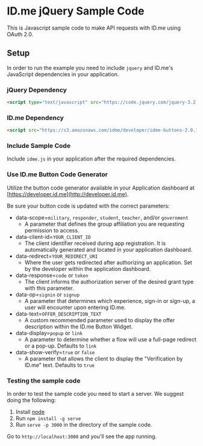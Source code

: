 # ID.me jQuery Sample Code #

This is Javascript sample code to make API requests with ID.me using OAuth 2.0.

## Setup ##

In order to run the example you need to include `jquery` and ID.me's JavaScript dependencies in your application.

### jQuery Dependency ###

```html
<script type="text/javascript" src="https://code.jquery.com/jquery-3.2.0.min.js"></script>
```

### ID.me Dependency ###

```html
<script src="https://s3.amazonaws.com/idme/developer/idme-buttons-2.0.1/assets/js/idme-modal.min.js" type="text/javascript"></script>
```

### Include Sample Code ###

Include `idme.js` in your application after the required dependencies.

### Use ID.me Button Code Generator ###

Utilize the button code generator available in your Application dashboard at [https://developer.id.me](http://developer.id.me).

Be sure your button code is updated with the correct parameters:

  * data-scope=`military`, `responder`, `student`, `teacher`, and/or `government`
    * A parameter that defines the group affiliation you are requesting permission to access.
  * data-client-id=`YOUR_CLIENT_ID`
    * The client identifier received during app registration. It is automatically generated and located in your application dashboard.
  * data-redirect=`YOUR_REDIRECT_URI`
    * Where the user gets redirected after authorizing an application. Set by the developer within the application dashboard.
  * data-response=`code` or `token`
    * The client informs the authorization server of the desired grant type with this parameter.
  * data-op=`signin` or `signup`
    * A parameter that determines which experience, sign-in or sign-up, a user will encounter upon entering ID.me.
  * data-text=`OFFER_DESCRIPTION_TEXT`
    * A custom recommended parameter used to display the offer description within the ID.me Button Widget.
  * data-display=`popup` or `link`
    * A parameter to determine whether a flow will use a full-page redirect or a pop-up. Defaults to `link`
  * data-show-verify=`true` or `false`
    * A parameter that allows the client to display the "Verification by ID.me" text. Defaults to `true`

### Testing the sample code ###

In order to test the sample code you need to start a server. We suggest doing the following:

1. Install [node](https://docs.npmjs.com/getting-started/installing-node)
2. Run `npm install -g serve`
3. Run `serve -p 3000` in the directory of the sample code.

Go to `http://localhost:3000` and you'll see the app running.
